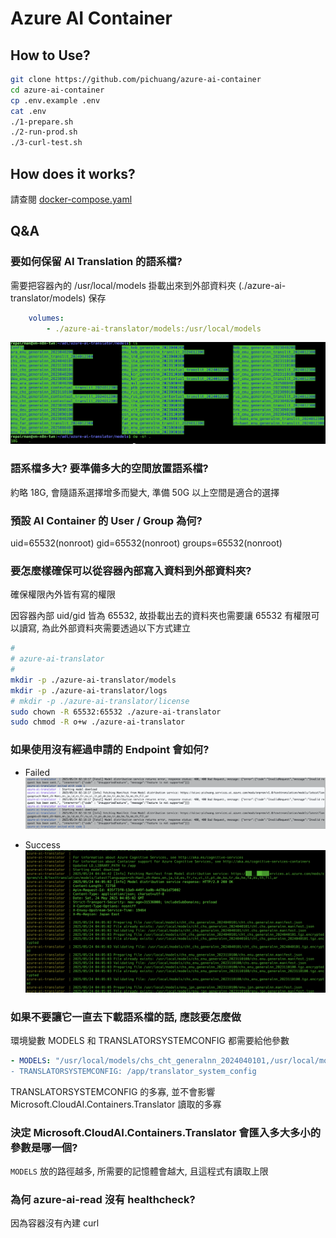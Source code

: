 # Azure AI Container

## How to Use?

```bash
git clone https://github.com/pichuang/azure-ai-container
cd azure-ai-container
cp .env.example .env
cat .env
./1-prepare.sh
./2-run-prod.sh
./3-curl-test.sh
```

## How does it works?

請查閱 [docker-compose.yaml](docker-compose.yaml)

## Q&A

### 要如何保留 AI Translation 的語系檔?

  需要把容器內的 /usr/local/models 掛載出來到外部資料夾 (./azure-ai-translator/models) 保存

  ```yaml
      volumes:
          - ./azure-ai-translator/models:/usr/local/models
  ```

  ![models-size](./img/models-size.png)

### 語系檔多大? 要準備多大的空間放置語系檔?

約略 18G, 會隨語系選擇增多而變大, 準備 50G 以上空間是適合的選擇

### 預設 AI Container 的 User / Group 為何?

uid=65532(nonroot) gid=65532(nonroot) groups=65532(nonroot)

### 要怎麼樣確保可以從容器內部寫入資料到外部資料夾?

確保權限內外皆有寫的權限

因容器內部 uid/gid 皆為 65532, 故掛載出去的資料夾也需要讓 65532 有權限可以讀寫, 為此外部資料夾需要透過以下方式建立

  ```bash
  #
  # azure-ai-translator
  #
  mkdir -p ./azure-ai-translator/models
  mkdir -p ./azure-ai-translator/logs
  # mkdir -p ./azure-ai-translator/license
  sudo chown -R 65532:65532 ./azure-ai-translator
  sudo chmod -R o+w ./azure-ai-translator
  ```

### 如果使用沒有經過申請的 Endpoint 會如何?

- Failed
  ![ai-translation-endpoint-without-permission](./img/ai-translation-endpoint-without-permission.png)

- Success
  ![ai-translation-endpoint-with-permission](./img/ai-translation-endpoint-with-permission.png)

### 如果不要讓它一直去下載語系檔的話, 應該要怎麼做

  環境變數 MODELS 和 TRANSLATORSYSTEMCONFIG 都需要給他參數

```yaml
- MODELS: "/usr/local/models/chs_cht_generalnn_2024040101,/usr/local/models/chs_enu_generalnn_2023110100,/usr/local/models/cht_chs_generalnn_2024040101,/usr/local/models/dan_enu_generalnn_2023040200,/usr/local/models/deu_enu_generalnn_2023090100,/usr/local/models/enu_chs_generalnn_2023110100,/usr/local/models/enu_chs_generalnn_contextual_translit_2024012300
- TRANSLATORSYSTEMCONFIG: /app/translator_system_config
```

TRANSLATORSYSTEMCONFIG 的多寡, 並不會影響 Microsoft.CloudAI.Containers.Translator 讀取的多寡

### 決定 Microsoft.CloudAI.Containers.Translator 會匯入多大多小的參數是哪一個?

  `MODELS` 放的路徑越多, 所需要的記憶體會越大, 且這程式有讀取上限

### 為何 azure-ai-read 沒有 healthcheck?

  因為容器沒有內建 curl
